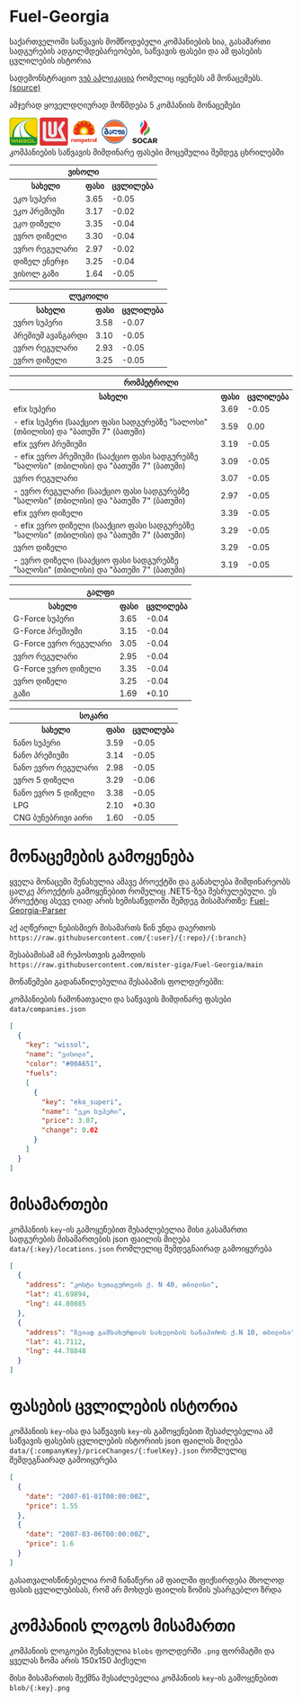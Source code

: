 # Fuel-Georgia
საქართველოში საწვავის მომწოდებელი კომპანიების სია, გასამართი სადგურების ადგილმდებარეობები, საწვავის ფასები და ამ ფასების ცვლილების ისტორია

სადემონსტრაციო [ვებ აპლიკაცია](https://mister-giga.github.io/Fuel-Georgia-ReactJS/) რომელიც იყენებს ამ მონაცემებს. [(source)](https://github.com/mister-giga/Fuel-Georgia-ReactJS)

<!--PRICING-START-->
ამჯერად ყოველდღიურად მოწმდება 5 კომპანიის მონაცემები
<div>
<img src="https://raw.githubusercontent.com/mister-giga/Fuel-Georgia/main/blob/wissol.png" alt="wissol logo" width="50" >
<img src="https://raw.githubusercontent.com/mister-giga/Fuel-Georgia/main/blob/lukoil.png" alt="lukoil logo" width="50" >
<img src="https://raw.githubusercontent.com/mister-giga/Fuel-Georgia/main/blob/rompetrol.png" alt="rompetrol logo" width="50" >
<img src="https://raw.githubusercontent.com/mister-giga/Fuel-Georgia/main/blob/gulf.png" alt="gulf logo" width="50" >
<img src="https://raw.githubusercontent.com/mister-giga/Fuel-Georgia/main/blob/socar.png" alt="socar logo" width="50" >
</div>
კომპანიების საწვავის მიმდინარე ფასები მოცემულია შემდეგ ცხრილებში
<table>
<tr><th colSpan="3">ვისოლი</th></tr>
<tr><th>სახელი</th><th>ფასი</th><th>ცვლილება</th></th></tr>
<tr><td>ეკო სუპერი</td><td>3.65</td><td>-0.05</td></tr>
<tr><td>ეკო პრემიუმი</td><td>3.17</td><td>-0.02</td></tr>
<tr><td>ეკო დიზელი</td><td>3.35</td><td>-0.04</td></tr>
<tr><td>ევრო დიზელი</td><td>3.30</td><td>-0.04</td></tr>
<tr><td>ევრო რეგულარი</td><td>2.97</td><td>-0.02</td></tr>
<tr><td>დიზელ ენერჯი</td><td>3.25</td><td>-0.04</td></tr>
<tr><td>ვისოლ გაზი</td><td>1.64</td><td>-0.05</td></tr>
</table>
<table>
<tr><th colSpan="3">ლუკოილი</th></tr>
<tr><th>სახელი</th><th>ფასი</th><th>ცვლილება</th></th></tr>
<tr><td>ევრო სუპერი</td><td>3.58</td><td>-0.07</td></tr>
<tr><td>პრემიუმ ავანგარდი</td><td>3.10</td><td>-0.05</td></tr>
<tr><td>ევრო რეგულარი</td><td>2.93</td><td>-0.05</td></tr>
<tr><td>ევრო დიზელი</td><td>3.25</td><td>-0.05</td></tr>
</table>
<table>
<tr><th colSpan="3">რომპეტროლი</th></tr>
<tr><th>სახელი</th><th>ფასი</th><th>ცვლილება</th></th></tr>
<tr><td>efix სუპერი</td><td>3.69</td><td>-0.05</td></tr>
<tr><td>- efix სუპერი (სააქციო ფასი სადგურებზე "სალოსი" (თბილისი) და "ბათუმი 7" (ბათუმი)</td><td>3.59</td><td>0.00</td></tr>
<tr><td>efix ევრო პრემიუმი</td><td>3.19</td><td>-0.05</td></tr>
<tr><td>- efix ევრო პრემიუმი (სააქციო ფასი სადგურებზე "სალოსი" (თბილისი) და "ბათუმი 7" (ბათუმი)</td><td>3.09</td><td>-0.05</td></tr>
<tr><td>ევრო რეგულარი</td><td>3.07</td><td>-0.05</td></tr>
<tr><td>- ევრო რეგულარი (სააქციო ფასი სადგურებზე "სალოსი" (თბილისი) და "ბათუმი 7" (ბათუმი)</td><td>2.97</td><td>-0.05</td></tr>
<tr><td>efix ევრო დიზელი</td><td>3.39</td><td>-0.05</td></tr>
<tr><td>- efix ევრო დიზელი (სააქციო ფასი სადგურებზე "სალოსი" (თბილისი) და "ბათუმი 7" (ბათუმი)</td><td>3.29</td><td>-0.05</td></tr>
<tr><td>ევრო დიზელი</td><td>3.29</td><td>-0.05</td></tr>
<tr><td>- ევრო დიზელი (სააქციო ფასი სადგურებზე "სალოსი" (თბილისი) და "ბათუმი 7" (ბათუმი)</td><td>3.19</td><td>-0.05</td></tr>
</table>
<table>
<tr><th colSpan="3">გალფი</th></tr>
<tr><th>სახელი</th><th>ფასი</th><th>ცვლილება</th></th></tr>
<tr><td>G-Force სუპერი</td><td>3.65</td><td>-0.04</td></tr>
<tr><td>G-Force პრემიუმი</td><td>3.15</td><td>-0.04</td></tr>
<tr><td>G-Force ევრო რეგულარი</td><td>3.05</td><td>-0.04</td></tr>
<tr><td>ევრო რეგულარი</td><td>2.95</td><td>-0.04</td></tr>
<tr><td>G-Force ევრო დიზელი</td><td>3.35</td><td>-0.04</td></tr>
<tr><td>ევრო დიზელი</td><td>3.25</td><td>-0.04</td></tr>
<tr><td>გაზი</td><td>1.69</td><td>+0.10</td></tr>
</table>
<table>
<tr><th colSpan="3">სოკარი</th></tr>
<tr><th>სახელი</th><th>ფასი</th><th>ცვლილება</th></th></tr>
<tr><td>ნანო სუპერი</td><td>3.59</td><td>-0.05</td></tr>
<tr><td>ნანო პრემიუმი</td><td>3.14</td><td>-0.05</td></tr>
<tr><td>ნანო ევრო რეგულარი</td><td>2.98</td><td>-0.05</td></tr>
<tr><td>ევრო 5 დიზელი</td><td>3.29</td><td>-0.06</td></tr>
<tr><td>ნანო ევრო 5 დიზელი</td><td>3.38</td><td>-0.05</td></tr>
<tr><td>LPG</td><td>2.10</td><td>+0.30</td></tr>
<tr><td>CNG ბუნებრივი აირი</td><td>1.60</td><td>-0.05</td></tr>
</table>

<!--PRICING-END-->

# მონაცემების გამოყენება
ყველა მონაცემი შენახულია ამავე პროექტში და განახლება მიმდინარეობს ცალკე პროექტის გამოყენებით რომელიც .NET5-ზეა შესრულებული. ეს პროექტიც ასევე ღიად არის ხემისაწვდომი შემდეგ მისამართზე: [Fuel-Georgia-Parser](https://github.com/mister-giga/Fuel-Georgia-Parser)


აქ აღწერილ ნებისმიერ მისამართს წინ უნდა დაერთოს ```https://raw.githubusercontent.com/{:user}/{:repo}/{:branch}```

შესაბამისამ ამ რეპოსთვის გამოდის ```https://raw.githubusercontent.com/mister-giga/Fuel-Georgia/main```


მონაწემები გადანაწილებულია შესაბამის ფოლდერებში:

კომპანიების ჩამონათვალი და საწვავის მიმდინარე ფასები ```data/companies.json```

```JSON
[
  {
    "key": "wissol",
    "name": "ვისოლი",
    "color": "#00A651",
    "fuels": 
    [
      {
        "key": "eko_superi",
        "name": "ეკო სუპერი",
        "price": 3.07,
        "change": 0.02
      }
    ]
  }
]
```
# მისამართები
კომპანიის ```key```-ის გამოყენებით შესაძლებელია მისი გასამართი სადგურების მისამართების json ფაილის მიღება  ```data/{:key}/locations.json``` რომლელიც შემდეგნაირად გამოიყურება

```JSON
[
  {
    "address": "კოსტა ხეთაგუროვის ქ. N 40, თბილისი",
    "lat": 41.69894,
    "lng": 44.80885
  },
  {
    "address": "ზვიად გამსახურდიას სახელობის სანაპიროს ქ.N 10, თბილისი",
    "lat": 41.7112,
    "lng": 44.78848
  }
]
```
# ფასების ცვლილების ისტორია
კომპანიის ```key```-ისა და საწვავის ```key```-ის გამოყენებით შესაძლებელია ამ საწვავის ფასების ცვლილების ისტორიის json ფაილის მიღება  ```data/{:companyKey}/priceChanges/{:fuelKey}.json``` რომლელიც შემდეგნაირად გამოიყურება
```JSON
[
  {
    "date": "2007-01-01T00:00:00Z",
    "price": 1.55
  },
  {
    "date": "2007-03-06T00:00:00Z",
    "price": 1.6
  }
]
```
გასათვალისწინებელია რომ ჩანაწერი ამ ფაილში ფიქსირდება მხოლოდ ფასის ცვლილებისას, რომ არ მოხდეს ფაილის ზომის უსარგებლო ზრდა

# კომპანიის ლოგოს მისამართი
კომპანიის ლოგოები შენახულია ```blobs``` ფოლდერში ```.png``` ფორმატში და ყველას ზომა არის 150x150 პიქსელი

მისი მისამართის შექმნა შესაძლებელია კომპანიის ```key```-ის გამოყენებით ```blob/{:key}.png```

